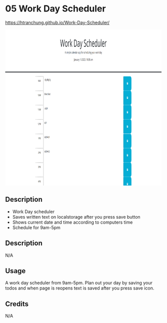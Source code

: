 # 05 Work Day Scheduler

https://htranchung.github.io/Work-Day-Scheduler/

<img src="./Assets/images/screenshot.png" width="500" height="500"> 

## Description

- Work Day scheduler    
- Saves written text on localstorage after you press save button
- Shows current date and time according to computers time
- Schedule for 9am-5pm

## Description

N/A

## Usage

A work day scheduler from 9am-5pm. Plan out your day by saving your todos and when page is reopens text is saved after you press save icon.

## Credits

N/A